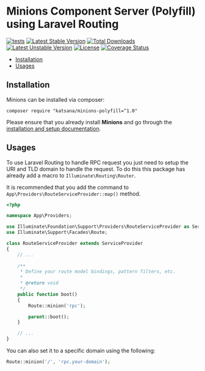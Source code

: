 Minions Component Server (Polyfill) using Laravel Routing
===================

[![tests](https://github.com/katsana/minions-polyfill/workflows/tests/badge.svg?branch=master)](https://github.com/katsana/minions-polyfill/actions?query=branch%3Amaster+workflow%3Atests)
[![Latest Stable Version](https://poser.pugx.org/katsana/minions-polyfill/v/stable)](https://packagist.org/packages/katsana/minions-polyfill)
[![Total Downloads](https://poser.pugx.org/katsana/minions-polyfill/downloads)](https://packagist.org/packages/katsana/minions-polyfill)
[![Latest Unstable Version](https://poser.pugx.org/katsana/minions-polyfill/v/unstable)](https://packagist.org/packages/katsana/minions-polyfill)
[![License](https://poser.pugx.org/katsana/minions-polyfill/license)](https://packagist.org/packages/katsana/minions-polyfill)
[![Coverage Status](https://coveralls.io/repos/github/katsana/minions-polyfill/badge.svg?branch=master)](https://coveralls.io/github/katsana/minions-polyfill?branch=master)

* [Installation](#installation)
* [Usages](#usages)

## Installation

Minions can be installed via composer:

```
composer require "katsana/minions-polyfill=^1.0"
```

Please ensure that you already install **Minions** and go through the [installation and setup documentation](https://github.com/katsana/minions).

## Usages

To use Laravel Routing to handle RPC request you just need to setup the URI and TLD domain to handle the request. To do this this package has already add a macro to `Illuminate\Routing\Router`.

It is recommended that you add the command to `App\Providers\RouteServiceProvider::map()` method.

```php
<?php

namespace App\Providers;

use Illuminate\Foundation\Support\Providers\RouteServiceProvider as ServiceProvider;
use Illuminate\Support\Facades\Route;

class RouteServiceProvider extends ServiceProvider
{
    // ...
    
    /**
     * Define your route model bindings, pattern filters, etc.
     *
     * @return void
     */
    public function boot()
    {
        Route::minion('rpc');

        parent::boot();
    }

    // ...
}
```

You can also set it to a specific domain using the following:

```php
Route::minion('/', 'rpc.your-domain');
```

